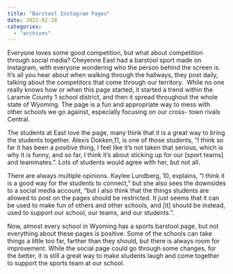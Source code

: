 ```yaml
---
title: "Barstool Instagram Pages"
date: 2022-02-28
categories: 
  - "archives"
---
```


Everyone loves some good competition, but what about competition through social media? Cheyenne East had a barstool sport made on Instagram, with everyone wondering who the person behind the screen is. It’s all you hear about when walking through the hallways, they post daily, talking about the competitors that come through our territory.  While no one really knows how or when this page started, it started a trend within the Laramie County 1 school district, and then it spread throughout the whole state of Wyoming. The page is a fun and appropriate way to mess with other schools we go against, especially focusing on our cross- town rivals Central. 

The students at East love the page, many think that it is a great way to bring the students together. Alexis Dokken,11, is one of those students, “I think so far it has been a positive thing, I feel like it’s not taken that serious, which is why it is funny, and so far, I think it’s about sticking up for our \[sport teams\] and teammates.”. Lots of students would agree with her, but not all. 

There are always multiple opinions. Kaylee Lundberg, 10, explains, “I think it is a good way for the students to connect,” but she also sees the downsides to a social media account, “but I also think that the things students are allowed to post on the pages should be restricted. It just seems that it can be used to make fun of others and other schools, and \[it\] should be instead, used to support our school, our teams, and our students.”.  

Now, almost every school in Wyoming has a sports barstool page, but not everything about these pages is positive. Some of the schools can take things a little too far, farther than they should, but there is always room for improvement. While the social page could go through some changes, for the better, it is still a great way to make students laugh and come together to support the sports team at our school.
